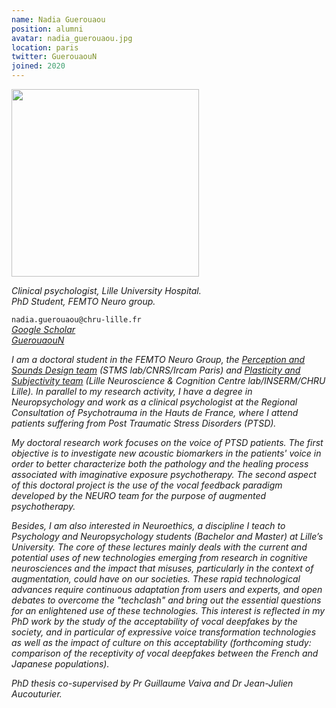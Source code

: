 ```yaml
---
name: Nadia Guerouaou
position: alumni
avatar: nadia_guerouaou.jpg
location: paris
twitter: GuerouaouN
joined: 2020
---
```


<img width="300" src="{{site.baseurl}}/images/people/{{page.avatar}}" data-action="zoom">

_Clinical psychologist, Lille University Hospital._<br>
_PhD Student, FEMTO Neuro group._<br>

<i class="fa fa-envelope-o"></i> `nadia.guerouaou@chru-lille.fr` <br>
<i class="fa fa-bar-chart-o" /> [Google Scholar](https://scholar.google.com/citations?user=uFIXgbkAAAAJ) <br> 
<i class="fa fa-twitter" /> [GuerouaouN](https://twitter.com/{{page.twitter}}) <br>


I am a doctoral student in the FEMTO Neuro Group, the [Perception and Sounds Design team](https://www.ircam.fr/recherche/equipes-recherche/pds/) (STMS lab/CNRS/Ircam Paris) and [Plasticity and Subjectivity team](http://lilncog.eu/equipe-psy/) (Lille Neuroscience & Cognition Centre lab/INSERM/CHRU Lille). In parallel to my research activity, I have a degree in Neuropsychology and work as a clinical psychologist at the Regional Consultation of Psychotrauma in the Hauts de France, where I attend patients suffering from Post Traumatic Stress Disorders (PTSD).

My doctoral research work focuses on the voice of PTSD patients. The first objective is to investigate new acoustic biomarkers in the patients' voice in order to better characterize both the pathology and the healing process associated with imaginative exposure psychotherapy. The second aspect of this doctoral project is the use of the vocal feedback paradigm developed by the NEURO team for the purpose of augmented psychotherapy. 

Besides, I am also interested in Neuroethics, a discipline I teach to Psychology and Neuropsychology students (Bachelor and Master) at Lille’s University. The core of these lectures mainly deals with the current and potential uses of new technologies emerging from research in cognitive neurosciences and the impact that misuses, particularly in the context of augmentation, could have on our societies. These rapid technological advances require continuous adaptation from users and experts, and open debates to overcome the "techclash" and bring out the essential questions for an enlightened use of these technologies. This interest is reflected in my PhD work by the study of the acceptability of vocal deepfakes by the society, and in particular of expressive voice transformation technologies as well as the impact of culture on this acceptability (forthcoming study: comparison of the receptivity of vocal deepfakes between the French and Japanese populations).

PhD thesis co-supervised by Pr Guillaume Vaiva and Dr Jean-Julien Aucouturier. <br> 


